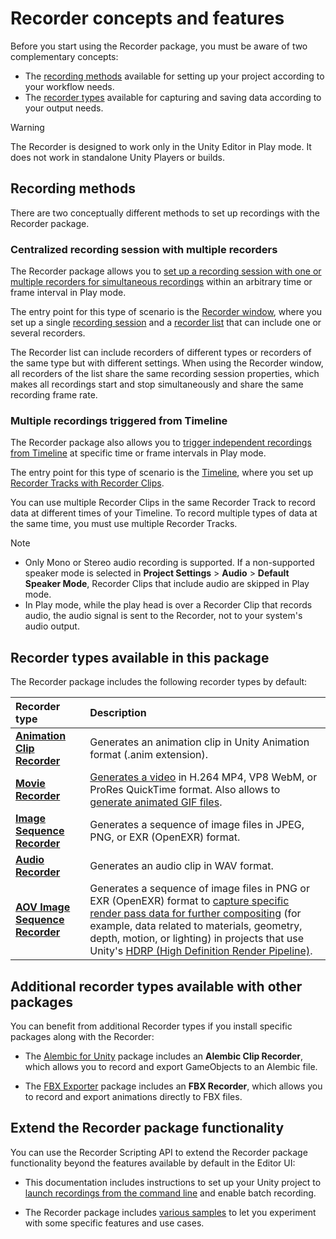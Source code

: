 # Recorder concepts and features

Before you start using the Recorder package, you must be aware of two complementary concepts:
* The [recording methods](#recording-methods) available for setting up your project according to your workflow needs.
* The [recorder types](#recorder-types-available-in-this-package) available for capturing and saving data according to your output needs.

>[!WARNING]
>The Recorder is designed to work only in the Unity Editor in Play mode. It does not work in standalone Unity Players or builds.

## Recording methods

There are two conceptually different methods to set up recordings with the Recorder package.

### Centralized recording session with multiple recorders

The Recorder package allows you to [set up a recording session with one or multiple recorders for simultaneous recordings](get-started-recorder-window.md) within an arbitrary time or frame interval in Play mode.

The entry point for this type of scenario is the [Recorder window](RecordingRecorderWindow.md), where you set up a single [recording session](RecorderWindowRecordingProperties.md) and a [recorder list](RecorderManage.md) that can include one or several recorders.

The Recorder list can include recorders of different types or recorders of the same type but with different settings. When using the Recorder window, all recorders of the list share the same recording session properties, which makes all recordings start and stop simultaneously and share the same recording frame rate.

### Multiple recordings triggered from Timeline

The Recorder package also allows you to [trigger independent recordings from Timeline](get-started-timeline-track.md) at specific time or frame intervals in Play mode.

The entry point for this type of scenario is the [Timeline](https://docs.unity3d.com/Packages/com.unity.timeline@latest), where you set up [Recorder Tracks with Recorder Clips](RecordingTimelineTrack.md).

You can use multiple Recorder Clips in the same Recorder Track to record data at different times of your Timeline. To record multiple types of data at the same time, you must use multiple Recorder Tracks.

>[!NOTE]
>* Only Mono or Stereo audio recording is supported. If a non-supported speaker mode is selected in **Project Settings** > **Audio** > **Default Speaker Mode**, Recorder Clips that include audio are skipped in Play mode.  
>* In Play mode, while the play head is over a Recorder Clip that records audio, the audio signal is sent to the Recorder, not to your system's audio output.

## Recorder types available in this package

The Recorder package includes the following recorder types by default:

| Recorder type | Description |
| :--- | :--- |
| [**Animation Clip Recorder**](RecorderAnimation.md) | Generates an animation clip in Unity Animation format (.anim extension). |
| [**Movie Recorder**](RecorderMovie.md) | [Generates a video](RecordingVideo.md) in H.264 MP4, VP8 WebM, or ProRes QuickTime format. Also allows to [generate animated GIF files](RecordingAnimatedGIF.md). |
| [**Image Sequence Recorder**](RecorderImage.md) | Generates a sequence of image files in JPEG, PNG, or EXR (OpenEXR) format. |
| [**Audio Recorder**](RecorderAudio.md) | Generates an audio clip in WAV format. |
| [**AOV Image Sequence Recorder**](aov-recorder-properties.md) | Generates a sequence of image files in PNG or EXR (OpenEXR) format to [capture specific render pass data for further compositing](aov-concepts.md) (for example, data related to materials, geometry, depth, motion, or lighting) in projects that use Unity's [HDRP (High Definition Render Pipeline)](https://docs.unity3d.com/Packages/com.unity.render-pipelines.high-definition@latest). |

## Additional recorder types available with other packages

You can benefit from additional Recorder types if you install specific packages along with the Recorder:

* The [Alembic for Unity](https://docs.unity3d.com/Packages/com.unity.formats.alembic@latest) package includes an **Alembic Clip Recorder**, which allows you to record and export GameObjects to an Alembic file.

* The [FBX Exporter](https://docs.unity3d.com/Packages/com.unity.formats.fbx@latest) package includes an **FBX Recorder**, which allows you to record and export animations directly to FBX files.

## Extend the Recorder package functionality

You can use the Recorder Scripting API to extend the Recorder package functionality beyond the features available by default in the Editor UI:

* This documentation includes instructions to set up your Unity project to [launch recordings from the command line](CommandLineRecorder.md) and enable batch recording.

* The Recorder package includes [various samples](samples.md) to let you experiment with some specific features and use cases.
